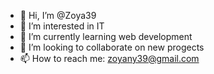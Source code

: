 - 👋 Hi, I’m @Zoya39
- 👀 I’m interested in IT
- 🌱 I’m currently learning web development 
- 💞️ I’m looking to collaborate on new progects
- 📫 How to reach me: zoyany39@gmail.com

<!---
Zoya39/Zoya39 is a ✨ special ✨ repository because its `README.md` (this file) appears on your GitHub profile.
You can click the Preview link to take a look at your changes.
--->
